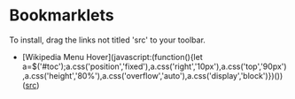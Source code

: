 
# Bookmarklets

To install, drag the links not titled 'src' to your toolbar.


*	[Wikipedia Menu Hover](javascript:(function(){let a=$(&#39;#toc&#39;);a.css(&#39;position&#39;,&#39;fixed&#39;),a.css(&#39;right&#39;,&#39;10px&#39;),a.css(&#39;top&#39;,&#39;90px&#39;),a.css(&#39;height&#39;,&#39;80%&#39;),a.css(&#39;overflow&#39;,&#39;auto&#39;),a.css(&#39;display&#39;,&#39;block&#39;)})()) ([src](https://github.com/spudtrooper/bookmarklets/blob/main/js/wikipedia-toc.js))

		